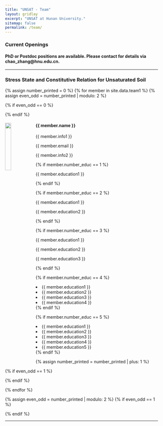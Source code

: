 ```yaml
---
title: "UNSAT - Team"
layout: gridlay
excerpt: "UNSAT at Hunan University."
sitemap: false
permalink: /team/
---
```

<h3> Current Openings </h3>
<h4> PhD or Postdoc positions are available. Please contact for details via chao_zhang@hnu.edu.cn.</h4>
<hr />

<h3> Stress State and Constitutive Relation for Unsaturated Soil </h3>
{% assign number_printed = 0 %}
{% for member in site.data.team1 %}
{% assign even_odd = number_printed | modulo: 2 %}

{% if even_odd == 0 %}
<div class="row">
{% endif %}

<div class="col-sm-6 clearfix">
  <img src="{{ site.url }}{{ site.baseurl }}/images/teampic/{{ member.photo }}" class="img-responsive" width="20%" style="float: left" />
  <h4>{{ member.name }}</h4>
  <p>{{ member.info1 }}</p>
  <p>{{ member.email }}</p>
  <p>{{ member.info2 }}</p>


  {% if member.number_educ == 1 %}
  <p> {{ member.education1 }} </p>
  {% endif %}

  {% if member.number_educ == 2 %}
  <p> {{ member.education1 }} </p>
  <p> {{ member.education2 }} </p>
  {% endif %}

  {% if member.number_educ == 3 %}
  <p> {{ member.education1 }} </p>
  <p> {{ member.education2 }} </p>
  <p> {{ member.education3 }} </p>
  {% endif %}

  {% if member.number_educ == 4 %}
  <li> {{ member.education1 }} </li>
  <li> {{ member.education2 }} </li>
  <li> {{ member.education3 }} </li>
  <li> {{ member.education4 }} </li>
  {% endif %}

  {% if member.number_educ == 5 %}
  <li> {{ member.education1 }} </li>
  <li> {{ member.education2 }} </li>
  <li> {{ member.education3 }} </li>
  <li> {{ member.education4 }} </li>
  <li> {{ member.education5 }} </li>
  {% endif %}

</div>

{% assign number_printed = number_printed | plus: 1 %}

{% if even_odd == 1 %}
</div>
{% endif %}

{% endfor %}

{% assign even_odd = number_printed | modulo: 2 %}
{% if even_odd == 1 %}
</div>
{% endif %}
<hr />
